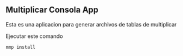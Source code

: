 ## Multiplicar Consola App

Esta es una aplicacion para generar archivos de tablas de multiplicar

Ejecutar este comando

```
nmp install
```